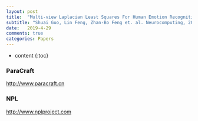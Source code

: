 ```yaml
---
layout: post
title:  "Multi-view Laplacian Least Squares For Human Emotion Recognition"
subtitle: "Shuai Guo, Lin Feng, Zhan-Bo Feng et. al. Neurocomputing, 2019.5 Under review now"
date:   2019-4-29
comments: true
categories: Papers
---
```


* content
{:toc}

### ParaCraft
http://www.paracraft.cn

### NPL
http://www.nplproject.com
